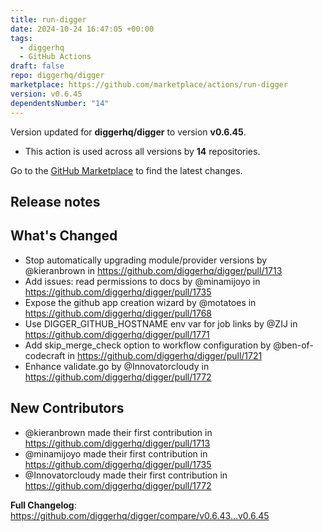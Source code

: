 ```yaml
---
title: run-digger
date: 2024-10-24 16:47:05 +00:00
tags:
  - diggerhq
  - GitHub Actions
draft: false
repo: diggerhq/digger
marketplace: https://github.com/marketplace/actions/run-digger
version: v0.6.45
dependentsNumber: "14"
---
```



Version updated for **diggerhq/digger** to version **v0.6.45**.
- This action is used across all versions by **14** repositories.

Go to the [GitHub Marketplace](https://github.com/marketplace/actions/run-digger) to find the latest changes.

## Release notes

## What's Changed
* Stop automatically upgrading module/provider versions by @kieranbrown in https://github.com/diggerhq/digger/pull/1713
* Add issues: read permissions to docs by @minamijoyo in https://github.com/diggerhq/digger/pull/1735
* Expose the github app creation wizard by @motatoes in https://github.com/diggerhq/digger/pull/1768
* Use DIGGER_GITHUB_HOSTNAME env var for job links by @ZIJ in https://github.com/diggerhq/digger/pull/1771
* Add skip_merge_check option to workflow configuration by @ben-of-codecraft in https://github.com/diggerhq/digger/pull/1721
* Enhance validate.go by @Innovatorcloudy in https://github.com/diggerhq/digger/pull/1772

## New Contributors
* @kieranbrown made their first contribution in https://github.com/diggerhq/digger/pull/1713
* @minamijoyo made their first contribution in https://github.com/diggerhq/digger/pull/1735
* @Innovatorcloudy made their first contribution in https://github.com/diggerhq/digger/pull/1772

**Full Changelog**: https://github.com/diggerhq/digger/compare/v0.6.43...v0.6.45
